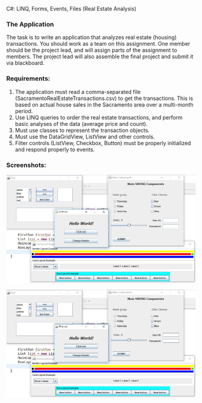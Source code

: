 C#: LINQ, Forms, Events, Files (Real Estate Analysis)

### The Application
The task is to write an application that analyzes real estate (housing) transactions.
You should work as a team on this assignment. One member should be the project lead, and will assign
parts of the assignment to members. The project lead will also assemble the final project and submit it
via blackboard.

### Requirements:
1. The application must read a comma-separated file (SacramentoRealEstateTransactions.csv) to get the
transactions. This is based on actual house sales in the Sacramento area over a multi-month
period.
2. Use LINQ queries to order the real estate transactions, and perform basic analyses of
the data (average price and count).
3. Must use classes to represent the transaction objects.
4. Must use the DataGridView, ListView and other controls.
5. Filter controls (ListView, Checkbox, Button) must be properly initialized and respond properly to
events.

### Screenshots:
![GUI](https://github.com/ikostan/Java_with_SWING/blob/master/src/screenshot.JPG?raw=true "GUI screenshot")

![GUI](https://github.com/ikostan/Java_with_SWING/blob/master/src/screenshot.JPG?raw=true "GUI screenshot")
